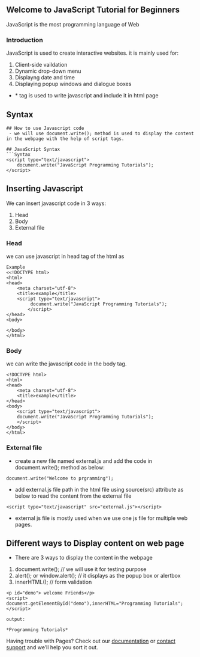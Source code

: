 ## Welcome to JavaScript Tutorial for Beginners

JavaScript is the most programming language of Web

### Introduction

JavaScript is used to create interactive websites. it is mainly used for:
1. Client-side vaildation
2. Dynamic drop-down menu
3. Displayng date and time
4. Displaying popup windows	and dialogue boxes	


* <script></script> * tag is used to write javascript and include it in html page

## Syntax

```Syntax	
## How to use Javascript code
 - we will use document.write(); method is used to display the content in the webpage with the help of script tags.
 
## JavaScript Syntax 
```Syntax
<script type="text/javascript">
	document.write("JavaScript Programming Tutorials");
</script>	
```

## Inserting Javascript

We can insert javascript code in 3 ways:
1. Head 
2. Body	
3. External file

### Head
we can use javascript in head tag of the html as 

```
Example
<<!DOCTYPE html>
<html>
<head>
	<meta charset="utf-8">
	<title>example</title>
	<script type="text/javascript">
	     document.write("JavaScript Programming Tutorials");
    	</script>
</head>
<body>

</body>
</html>	
```

### Body
we can write the javascript code in the body tag.

```
<!DOCTYPE html>
<html>
<head>
	<meta charset="utf-8">
	<title>example</title>	
</head>
<body>
	<script type="text/javascript">
	document.write("JavaScript Programming Tutorials");
    </script>	
</body>
</html>
``` 
### External file	
- create a new file named external.js and add the code in document.write(); method as below:
```
document.write("Welcome to prgramming");
```

- add external.js file path in the html file using source(src) attribute as below to read the content from the external file
```
<script type="text/javascript" src="external.js"></script>
```
- external js file is mostly used when we use one js file for multiple web pages.

## Different ways to Display content on web page 

- There are 3 ways to display the content in the webpage
1. document.write(); // we will use it for testing purpose
2. alert();  or window.alert(); // it displays as the popup box or alertbox
3. innerHTML(); // form validation 

```
<p id="demo"> welcome Friends</p>
<script>
document.getElementById("demo"),innerHTML="Programming Tutorials";
</script>

output:

*Programming Tutorials*	
```


Having trouble with Pages? Check out our [documentation](https://docs.github.com/categories/github-pages-basics/) or [contact support](https://support.github.com/contact) and we’ll help you sort it out.
